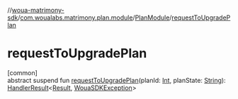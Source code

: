 //[woua-matrimony-sdk](../../../index.md)/[com.woualabs.matrimony.plan.module](../index.md)/[PlanModule](index.md)/[requestToUpgradePlan](request-to-upgrade-plan.md)

# requestToUpgradePlan

[common]\
abstract suspend fun [requestToUpgradePlan](request-to-upgrade-plan.md)(planId: [Int](https://kotlinlang.org/api/latest/jvm/stdlib/kotlin/-int/index.html), planState: [String](https://kotlinlang.org/api/latest/jvm/stdlib/kotlin/-string/index.html)): [HandlerResult](../../com.woualabs.matrimony.errors/-handler-result/index.md)<[Result](../../com.woualabs.matrimony.data.common/-result/index.md), [WouaSDKException](../../com.woualabs.matrimony.errors.exception/-woua-s-d-k-exception/index.md)>
